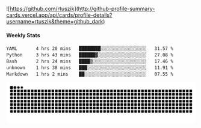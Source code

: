 ![https://github.com/rtuszik](http://github-profile-summary-cards.vercel.app/api/cards/profile-details?username=rtuszik&theme=github_dark)

#### Weekly Stats
<!--START_SECTION:waka-->

```txt
YAML       4 hrs 20 mins   ████████░░░░░░░░░░░░░░░░░   31.57 %
Python     3 hrs 43 mins   ██████▓░░░░░░░░░░░░░░░░░░   27.08 %
Bash       2 hrs 24 mins   ████▒░░░░░░░░░░░░░░░░░░░░   17.46 %
unknown    1 hrs 38 mins   ███░░░░░░░░░░░░░░░░░░░░░░   11.91 %
Markdown   1 hrs 2 mins    ██░░░░░░░░░░░░░░░░░░░░░░░   07.55 %
```

<!--END_SECTION:waka-->

![](https://raw.githubusercontent.com/rtuszik/rtuszik/output/github-contribution-grid-snake-dark.svg)
